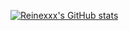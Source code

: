 [![Reinexxx's GitHub stats](https://github-readme-stats.vercel.app/api?username=Reinexxx)](https://github.com/anuraghazra/github-readme-stats)
